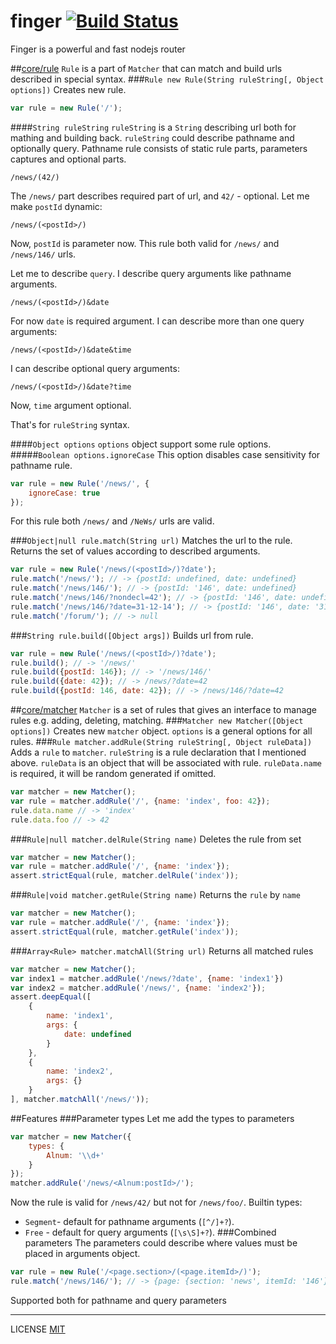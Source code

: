 finger [![Build Status](https://travis-ci.org/fistlabs/finger.svg?branch=master)](https://travis-ci.org/fistlabs/finger)
=========

Finger is a powerful and fast nodejs router

##[core/rule](core/rule.js)
```Rule``` is a part of ```Matcher``` that can match and build urls described in special syntax.
###```Rule new Rule(String ruleString[, Object options])```
Creates new rule.

```js
var rule = new Rule('/');
```
####```String ruleString```
```ruleString``` is a ```String``` describing url both for mathing and building back.
```ruleString``` could describe pathname and optionally query.
Pathname rule consists of static rule parts, parameters captures and optional parts.

```
/news/(42/)
```
The ```/news/``` part describes required part of url, and ```42/``` - optional.
Let me make ```postId``` dynamic:

```
/news/(<postId>/)
```
Now, ```postId``` is parameter now. This rule both valid for ```/news/``` and ```/news/146/``` urls.

Let me to describe ```query```. I describe query arguments like pathname arguments.

```
/news/(<postId>/)&date
```
For now ```date``` is required argument. I can describe more than one query arguments:

```
/news/(<postId>/)&date&time
```
I can describe optional query arguments:

```
/news/(<postId>/)&date?time
```
Now, ```time``` argument optional.

That's for ```ruleString``` syntax.

####```Object options```
```options``` object support some rule options.
#####```Boolean options.ignoreCase```
This option disables case sensitivity for pathname rule.

```js
var rule = new Rule('/news/', {
    ignoreCase: true
});
```

For this rule both ```/news/``` and ```/NeWs/``` urls are valid.

###```Object|null rule.match(String url)```
Matches the url to the rule. Returns the set of values according to described arguments.

```js
var rule = new Rule('/news/(<postId>/)?date');
rule.match('/news/'); // -> {postId: undefined, date: undefined}
rule.match('/news/146/'); // -> {postId: '146', date: undefined}
rule.match('/news/146/?nondecl=42'); // -> {postId: '146', date: undefined}
rule.match('/news/146/?date=31-12-14'); // -> {postId: '146', date: '31-12-14'}
rule.match('/forum/'); // -> null
```
###```String rule.build([Object args])```
Builds url from rule.

```js
var rule = new Rule('/news/(<postId>/)?date');
rule.build(); // -> '/news/'
rule.build({postId: 146}); // -> '/news/146/'
rule.build({date: 42}); // -> /news/?date=42
rule.build({postId: 146, date: 42}); // -> /news/146/?date=42
```
##[core/matcher](core/matcher.js)
```Matcher``` is a set of rules that gives an interface to manage rules e.g. adding, deleting, matching.
###```Matcher new Matcher([Object options])```
Creates new ```matcher``` object. ```options``` is a general options for all rules.
###```Rule matcher.addRule(String ruleString[, Object ruleData])```
Adds a ```rule``` to ```matcher```.
```ruleString``` is a rule declaration that I mentioned above.
```ruleData``` is an object that will be associated with rule. ```ruleData.name``` is required, it will be random generated if omitted.

```js
var matcher = new Matcher();
var rule = matcher.addRule('/', {name: 'index', foo: 42});
rule.data.name // -> 'index'
rule.data.foo // -> 42
```
###```Rule|null matcher.delRule(String name)```
Deletes the rule from set

```js
var matcher = new Matcher();
var rule = matcher.addRule('/', {name: 'index'});
assert.strictEqual(rule, matcher.delRule('index'));
```
###```Rule|void matcher.getRule(String name)```
Returns the ```rule``` by ```name```

```js
var matcher = new Matcher();
var rule = matcher.addRule('/', {name: 'index'});
assert.strictEqual(rule, matcher.getRule('index'));
```
###```Array<Rule> matcher.matchAll(String url)```
Returns all matched rules

```js
var matcher = new Matcher();
var index1 = matcher.addRule('/news/?date', {name: 'index1'})
var index2 = matcher.addRule('/news/', {name: 'index2'});
assert.deepEqual([
    {
        name: 'index1', 
        args: {
            date: undefined
        }
    }, 
    {
        name: 'index2', 
        args: {}
    }
], matcher.matchAll('/news/'));
```
##Features
###Parameter types
Let me add the types to parameters

```js
var matcher = new Matcher({
    types: {
        Alnum: '\\d+'
    }
});
matcher.addRule('/news/<Alnum:postId>/');
```
Now the rule is valid for ```/news/42/``` but not for ```/news/foo/```.
Builtin types:
 * ```Segment```- default for pathname arguments (```[^/]+?```).
 * ```Free```  - default for query arguments (```[\s\S]+?```).
###Combined parameters
The parameters could describe where values must be placed in arguments object.

```js
var rule = new Rule('/<page.section>/(<page.itemId>/)');
rule.match('/news/146/'); // -> {page: {section: 'news', itemId: '146'}}
```
Supported both for pathname and query parameters

---------
LICENSE [MIT](LICENSE)
